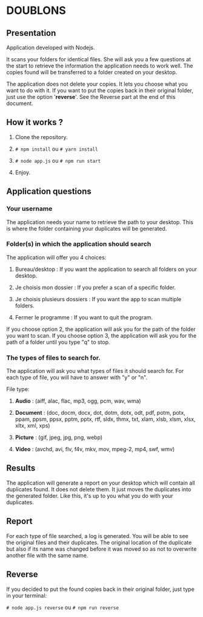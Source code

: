 # DOUBLONS

## Presentation

Application developed with Nodejs.  

It scans your folders for identical files.
She will ask you a few questions at the start to retrieve the information
the application needs to work well.
The copies found will be transferred to a folder created on your desktop.  

The application does not delete your copies. It lets you choose what you want to do with it.
If you want to put the copies back in their original folder, just use the option '**reverse**'.
See the Reverse part at the end of this document.



## How it works ?

1. Clone the repository.

2. `# npm install` ou `# yarn install`

2. `# node app.js` ou `# npm run start`

3. Enjoy.


## Application questions 

### Your username

The application needs your name to retrieve the path to your desktop. This is where the folder containing your duplicates will be generated.


### Folder(s) in which the application should search

The application will offer you 4 choices:
1. Bureau/desktop : If you want the application to search all folders on your desktop.

2. Je choisis mon dossier : If you prefer a scan of a specific folder.

3. Je choisis plusieurs dossiers : If you want the app to scan multiple folders.

4. Fermer le programme : If you want to quit the program.


If you choose option 2, the application will ask you for the path of the folder you want to scan.
If you choose option 3, the application will ask you for the path of a folder until you type "q" to stop.


### The types of files to search for.

The application will ask you what types of files it should search for. For each type of file, you will have to answer with "y" or "n".

File type: 

1. **Audio** :
(aiff, alac, flac, mp3, ogg, pcm, wav, wma)

2. **Document** :
(doc, docm, docx, dot, dotm, dotx, odt, pdf, potm, potx, ppam, ppsm, ppsx, pptm, pptx, rtf, sldx, thmx, txt, xlam, xlsb, xlsm, xlsx, xltx, xml, xps)

3. **Picture** :
(gif, jpeg, jpg, png, webp)

4. **Video** :
(avchd, avi, flv, f4v, mkv, mov, mpeg-2, mp4, swf, wmv)


## Results

The application will generate a report on your desktop which will contain all duplicates found.
It does not delete them. It just moves the duplicates into the generated folder. Like this, it's up to you what you do with your duplicates.


## Report

For each type of file searched, a log is generated. You will be able to see the original files and their duplicates. The original location of the duplicate but also if its name was changed before it was moved so as not to overwrite another file with the same name.  


## Reverse

If you decided to put the found copies back in their original folder, just type in your terminal: 
  
`# node app.js reverse` ou `# npm run reverse`  

